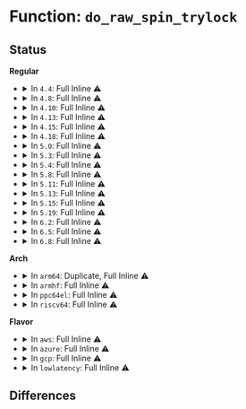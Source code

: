 # Function: <code>do_raw_spin_trylock</code>

## Status
<b>Regular</b>
<ul>
<li>
<details>
<summary>In <code>4.4</code>: Full Inline ⚠️</summary>

**Collision:** Unique Static

**Inline:** Full

**Transformation:** False

**Instances:**

```
In kernel/locking/spinlock.c (ffffffff818240c9)
Location: include/linux/spinlock.h:158
Inline: True
Inline callers:
  - kernel/locking/spinlock.c:_raw_spin_trylock
  - kernel/locking/spinlock.c:_raw_spin_trylock_bh
```
</details>
</li>
<li>
<details>
<summary>In <code>4.8</code>: Full Inline ⚠️</summary>

**Collision:** Unique Static

**Inline:** Full

**Transformation:** False

**Instances:**

```
In kernel/locking/spinlock.c (ffffffff8189edb0)
Location: include/linux/spinlock.h:158
Inline: True
Inline callers:
  - kernel/locking/spinlock.c:_raw_spin_trylock_bh
  - kernel/locking/spinlock.c:_raw_spin_trylock
```
</details>
</li>
<li>
<details>
<summary>In <code>4.10</code>: Full Inline ⚠️</summary>

**Collision:** Unique Static

**Inline:** Full

**Transformation:** False

**Instances:**

```
In kernel/locking/spinlock.c (ffffffff818d4270)
Location: include/linux/spinlock.h:158
Inline: True
Inline callers:
  - kernel/locking/spinlock.c:_raw_spin_trylock_bh
  - kernel/locking/spinlock.c:_raw_spin_trylock
```
</details>
</li>
<li>
<details>
<summary>In <code>4.13</code>: Full Inline ⚠️</summary>

**Collision:** Unique Static

**Inline:** Full

**Transformation:** False

**Instances:**

```
In kernel/locking/spinlock.c (ffffffff8190b400)
Location: include/linux/spinlock.h:158
Inline: True
Inline callers:
  - kernel/locking/spinlock.c:_raw_spin_trylock_bh
  - kernel/locking/spinlock.c:_raw_spin_trylock
```
</details>
</li>
<li>
<details>
<summary>In <code>4.15</code>: Full Inline ⚠️</summary>

**Collision:** Unique Static

**Inline:** Full

**Transformation:** False

**Instances:**

```
In kernel/locking/spinlock.c (ffffffff819957b4)
Location: include/linux/spinlock.h:175
Inline: True
Inline callers:
  - kernel/locking/spinlock.c:_raw_spin_trylock_bh
  - kernel/locking/spinlock.c:_raw_spin_trylock
```
</details>
</li>
<li>
<details>
<summary>In <code>4.18</code>: Full Inline ⚠️</summary>

**Collision:** Unique Static

**Inline:** Full

**Transformation:** False

**Instances:**

```
In kernel/locking/spinlock.c (ffffffff819f1cc4)
Location: include/linux/spinlock.h:175
Inline: True
Inline callers:
  - kernel/locking/spinlock.c:_raw_spin_trylock_bh
  - kernel/locking/spinlock.c:_raw_spin_trylock
```
</details>
</li>
<li>
<details>
<summary>In <code>5.0</code>: Full Inline ⚠️</summary>

**Collision:** Unique Static

**Inline:** Full

**Transformation:** False

**Instances:**

```
In kernel/locking/spinlock.c (ffffffff81a2d204)
Location: include/linux/spinlock.h:194
Inline: True
Inline callers:
  - kernel/locking/spinlock.c:_raw_spin_trylock_bh
  - kernel/locking/spinlock.c:_raw_spin_trylock
```
</details>
</li>
<li>
<details>
<summary>In <code>5.3</code>: Full Inline ⚠️</summary>

**Collision:** Unique Static

**Inline:** Full

**Transformation:** False

**Instances:**

```
In kernel/locking/spinlock.c (ffffffff81a9d390)
Location: include/linux/spinlock.h:197
Inline: True
Inline callers:
  - kernel/locking/spinlock.c:_raw_spin_trylock_bh
  - kernel/locking/spinlock.c:_raw_spin_trylock
```
</details>
</li>
<li>
<details>
<summary>In <code>5.4</code>: Full Inline ⚠️</summary>

**Collision:** Unique Static

**Inline:** Full

**Transformation:** False

**Instances:**

```
In kernel/locking/spinlock.c (ffffffff81ad4b70)
Location: include/linux/spinlock.h:197
Inline: True
Inline callers:
  - kernel/locking/spinlock.c:_raw_spin_trylock_bh
  - kernel/locking/spinlock.c:_raw_spin_trylock
```
</details>
</li>
<li>
<details>
<summary>In <code>5.8</code>: Full Inline ⚠️</summary>

**Collision:** Unique Static

**Inline:** Full

**Transformation:** False

**Instances:**

```
In kernel/locking/spinlock.c (ffffffff81bcca80)
Location: include/linux/spinlock.h:198
Inline: True
Inline callers:
  - kernel/locking/spinlock.c:_raw_spin_trylock_bh
  - kernel/locking/spinlock.c:_raw_spin_trylock
```
</details>
</li>
<li>
<details>
<summary>In <code>5.11</code>: Full Inline ⚠️</summary>

**Collision:** Unique Static

**Inline:** Full

**Transformation:** False

**Instances:**

```
In kernel/locking/spinlock.c (ffffffff81c455e0)
Location: include/linux/spinlock.h:199
Inline: True
Inline callers:
  - kernel/locking/spinlock.c:_raw_spin_trylock_bh
  - kernel/locking/spinlock.c:_raw_spin_trylock
```
</details>
</li>
<li>
<details>
<summary>In <code>5.13</code>: Full Inline ⚠️</summary>

**Collision:** Unique Static

**Inline:** Full

**Transformation:** False

**Instances:**

```
In kernel/locking/spinlock.c (ffffffff81c38870)
Location: include/linux/spinlock.h:199
Inline: True
Inline callers:
  - kernel/locking/spinlock.c:_raw_spin_trylock_bh
  - kernel/locking/spinlock.c:_raw_spin_trylock
```
</details>
</li>
<li>
<details>
<summary>In <code>5.15</code>: Full Inline ⚠️</summary>

**Collision:** Unique Static

**Inline:** Full

**Transformation:** False

**Instances:**

```
In kernel/locking/spinlock.c (ffffffff81d57150)
Location: include/linux/spinlock.h:203
Inline: True
Inline callers:
  - kernel/locking/spinlock.c:_raw_spin_trylock_bh
  - kernel/locking/spinlock.c:_raw_spin_trylock
```
</details>
</li>
<li>
<details>
<summary>In <code>5.19</code>: Full Inline ⚠️</summary>

**Collision:** Unique Static

**Inline:** Full

**Transformation:** False

**Instances:**

```
In kernel/locking/spinlock.c (ffffffff81f29e40)
Location: include/linux/spinlock.h:189
Inline: True
Inline callers:
  - kernel/locking/spinlock.c:_raw_spin_trylock_bh
  - kernel/locking/spinlock.c:_raw_spin_trylock
```
</details>
</li>
<li>
<details>
<summary>In <code>6.2</code>: Full Inline ⚠️</summary>

**Collision:** Unique Static

**Inline:** Full

**Transformation:** False

**Instances:**

```
In kernel/locking/spinlock.c (ffffffff820d5dd0)
Location: include/linux/spinlock.h:190
Inline: True
Inline callers:
  - kernel/locking/spinlock.c:_raw_spin_trylock_bh
  - kernel/locking/spinlock.c:_raw_spin_trylock
```
</details>
</li>
<li>
<details>
<summary>In <code>6.5</code>: Full Inline ⚠️</summary>

**Collision:** Unique Static

**Inline:** Full

**Transformation:** False

**Instances:**

```
In kernel/locking/spinlock.c (ffffffff821591b0)
Location: include/linux/spinlock.h:191
Inline: True
Inline callers:
  - kernel/locking/spinlock.c:_raw_spin_trylock_bh
  - kernel/locking/spinlock.c:_raw_spin_trylock
```
</details>
</li>
<li>
<details>
<summary>In <code>6.8</code>: Full Inline ⚠️</summary>

**Collision:** Unique Static

**Inline:** Full

**Transformation:** False

**Instances:**

```
In kernel/locking/spinlock.c (ffffffff8223ca30)
Location: include/linux/spinlock.h:191
Inline: True
Inline callers:
  - kernel/locking/spinlock.c:_raw_spin_trylock_bh
  - kernel/locking/spinlock.c:_raw_spin_trylock
```
</details>
</li>
</ul>
<b>Arch</b>
<ul>
<li>
<details>
<summary>In <code>arm64</code>: Duplicate, Full Inline ⚠️</summary>

**Collision:** Static Duplication

**Inline:** Full

**Transformation:** False

**Instances:**

```
In kernel/signal.c (ffff800010113a78)
Location: include/linux/spinlock.h:197
Inline: True
Inline callers:
  - kernel/signal.c:kdb_send_sig
```
```
In kernel/sched/fair.c (ffff80001014bcbc)
Location: include/linux/spinlock.h:197
Inline: True
Inline callers:
  - kernel/sched/fair.c:rebalance_domains
```
```
In kernel/sched/rt.c (ffff800010151058)
Location: include/linux/spinlock.h:197
Inline: True
Inline callers:
  - kernel/sched/rt.c:pull_rt_task
  - kernel/sched/rt.c:push_rt_task
```
```
In kernel/sched/deadline.c (ffff800010153b2c)
Location: include/linux/spinlock.h:197
Inline: True
Inline callers:
  - kernel/sched/deadline.c:pull_dl_task
  - kernel/sched/deadline.c:find_lock_later_rq
  - kernel/sched/deadline.c:dl_task_offline_migration
```
```
In kernel/locking/rtmutex.c (ffff80001016b2ec)
Location: include/linux/spinlock.h:197
Inline: True
Inline callers:
  - kernel/locking/rtmutex.c:rt_mutex_adjust_prio_chain
```
```
In kernel/printk/printk_safe.c (ffff800010177048)
Location: include/linux/spinlock.h:197
Inline: True
Inline callers:
  - kernel/printk/printk_safe.c:vprintk_func
```
```
In kernel/rcu/tree.c (ffff80001018ed50)
Location: include/linux/spinlock.h:197
Inline: True
Inline callers:
  - kernel/rcu/tree.c:rcu_force_quiescent_state
  - kernel/rcu/tree.c:note_gp_changes
```
```
In kernel/debug/debug_core.c (ffff8000101fa23c)
Location: include/linux/spinlock.h:197
Inline: True
Inline callers:
  - kernel/debug/debug_core.c:kgdb_cpu_enter
  - kernel/debug/debug_core.c:kgdb_cpu_enter
```
```
In kernel/debug/kdb/kdb_support.c (ffff800010203e28)
Location: include/linux/spinlock.h:197
Inline: True
```
```
In kernel/trace/ring_buffer.c (ffff800010218488)
Location: include/linux/spinlock.h:197
Inline: True
Inline callers:
  - kernel/trace/ring_buffer.c:ring_buffer_empty
  - kernel/trace/ring_buffer.c:ring_buffer_consume
  - kernel/trace/ring_buffer.c:ring_buffer_peek
```
```
In kernel/padata.c (ffff8000102a9d1c)
Location: include/linux/spinlock.h:197
Inline: True
Inline callers:
  - kernel/padata.c:padata_reorder
```
```
In mm/compaction.c (ffff8000102ea140)
Location: include/linux/spinlock.h:197
Inline: True
```
```
In mm/workingset.c (ffff8000102f0014)
Location: include/linux/spinlock.h:197
Inline: True
Inline callers:
  - mm/workingset.c:shadow_lru_isolate
```
```
In fs/dcache.c (ffff8000103a5d10)
Location: include/linux/spinlock.h:197
Inline: True
Inline callers:
  - fs/dcache.c:dentry_lru_isolate_shrink
  - fs/dcache.c:dentry_lru_isolate
  - fs/dcache.c:d_prune_aliases
  - fs/dcache.c:dput
  - fs/dcache.c:dput
  - fs/dcache.c:dput
```
```
In fs/inode.c (ffff8000103aef44)
Location: include/linux/spinlock.h:197
Inline: True
Inline callers:
  - fs/inode.c:inode_lru_isolate
```
```
In fs/aio.c (ffff8000103fe884)
Location: include/linux/spinlock.h:197
Inline: True
Inline callers:
  - fs/aio.c:aio_poll_wake
```
```
In fs/io_uring.c (ffff800010402210)
Location: include/linux/spinlock.h:197
Inline: True
Inline callers:
  - fs/io_uring.c:io_poll_wake
```
```
In fs/ext4/balloc.c (ffff8000104609f0)
Location: include/linux/spinlock.h:197
Inline: True
Inline callers:
  - fs/ext4/balloc.c:ext4_read_block_bitmap_nowait
```
```
In fs/ext4/ialloc.c (ffff800010473d7c)
Location: include/linux/spinlock.h:197
Inline: True
```
```
In fs/ext4/mballoc.c (ffff800010495348)
Location: include/linux/spinlock.h:197
Inline: True
Inline callers:
  - fs/ext4/mballoc.c:ext4_process_freed_data
```
```
In fs/ext4/super.c (ffff8000104bd000)
Location: include/linux/spinlock.h:197
Inline: True
Inline callers:
  - fs/ext4/super.c:ext4_check_descriptors
  - fs/ext4/super.c:__ext4_grp_locked_error
```
```
In security/selinux/avc.c (ffff800010546d54)
Location: include/linux/spinlock.h:197
Inline: True
Inline callers:
  - security/selinux/avc.c:avc_alloc_node
```
```
In block/blk-ioc.c (ffff8000105e86b4)
Location: include/linux/spinlock.h:197
Inline: True
Inline callers:
  - block/blk-ioc.c:ioc_release_fn
```
```
In block/blk-cgroup.c (ffff80001060e3cc)
Location: include/linux/spinlock.h:197
Inline: True
Inline callers:
  - block/blk-cgroup.c:blkcg_destroy_blkgs
```
```
In lib/random32.c (ffff80001062a3f4)
Location: include/linux/spinlock.h:197
Inline: True
Inline callers:
  - lib/random32.c:__prandom_reseed
```
```
In drivers/acpi/apei/erst.c (ffff8000107ae5e0)
Location: include/linux/spinlock.h:197
Inline: True
```
```
In drivers/clk/clk.c (ffff8000107bf9e4)
Location: include/linux/spinlock.h:197
Inline: True
Inline callers:
  - drivers/clk/clk.c:clk_enable_lock
```
```
In drivers/tty/vt/vt.c (ffff8000108743d8)
Location: include/linux/spinlock.h:197
Inline: True
Inline callers:
  - drivers/tty/vt/vt.c:vt_console_print
```
```
In drivers/tty/serial/8250/8250_port.c (ffff80001088b1e4)
Location: include/linux/spinlock.h:197
Inline: True
Inline callers:
  - drivers/tty/serial/8250/8250_port.c:serial8250_console_write
```
```
In drivers/tty/serial/amba-pl011.c (ffff800010896f6c)
Location: include/linux/spinlock.h:197
Inline: True
Inline callers:
  - drivers/tty/serial/amba-pl011.c:pl011_console_write
```
```
In drivers/tty/serial/imx.c (ffff80001089ddf8)
Location: include/linux/spinlock.h:197
Inline: True
Inline callers:
  - drivers/tty/serial/imx.c:imx_uart_console_write
```
```
In drivers/tty/serial/meson_uart.c (ffff80001089ec04)
Location: include/linux/spinlock.h:197
Inline: True
Inline callers:
  - drivers/tty/serial/meson_uart.c:meson_serial_port_write
```
```
In drivers/tty/serial/msm_serial.c (ffff8000108a3230)
Location: include/linux/spinlock.h:197
Inline: True
Inline callers:
  - drivers/tty/serial/msm_serial.c:__msm_console_write
```
```
In drivers/tty/serial/mvebu-uart.c (ffff8000108a5e84)
Location: include/linux/spinlock.h:197
Inline: True
Inline callers:
  - drivers/tty/serial/mvebu-uart.c:mvebu_uart_console_write
```
```
In drivers/tty/serial/owl-uart.c (ffff8000108a6edc)
Location: include/linux/spinlock.h:197
Inline: True
Inline callers:
  - drivers/tty/serial/owl-uart.c:owl_uart_port_write
```
```
In drivers/char/random.c (ffff8000108b077c)
Location: include/linux/spinlock.h:197
Inline: True
Inline callers:
  - drivers/char/random.c:add_interrupt_randomness
  - drivers/char/random.c:add_device_randomness
  - drivers/char/random.c:crng_fast_load
```
```
In drivers/net/ethernet/smsc/smc91x.c (ffff8000109fc5e0)
Location: include/linux/spinlock.h:197
Inline: True
Inline callers:
  - drivers/net/ethernet/smsc/smc91x.c:smc_hardware_send_pkt
```
```
In drivers/usb/dwc2/hcd_queue.c (ffff800010a4c864)
Location: include/linux/spinlock.h:197
Inline: True
Inline callers:
  - drivers/usb/dwc2/hcd_queue.c:dwc2_unreserve_timer_fn
```
```
In drivers/hwspinlock/hwspinlock_core.c (ffff800010b7ee50)
Location: include/linux/spinlock.h:197
Inline: True
Inline callers:
  - drivers/hwspinlock/hwspinlock_core.c:__hwspin_trylock
  - drivers/hwspinlock/hwspinlock_core.c:__hwspin_trylock
  - drivers/hwspinlock/hwspinlock_core.c:__hwspin_trylock
```
```
In net/core/net_namespace.c (ffff800010bc19b8)
Location: include/linux/spinlock.h:197
Inline: True
Inline callers:
  - net/core/net_namespace.c:rtnl_net_dumpid
```
```
In net/core/dev.c (ffff800010bce6b0)
Location: include/linux/spinlock.h:197
Inline: True
Inline callers:
  - net/core/dev.c:net_tx_action
  - net/core/dev.c:__dev_queue_xmit
  - net/core/dev.c:__dev_queue_xmit
  - net/core/dev.c:__dev_queue_xmit
```
```
In net/core/netpoll.c (ffff800010c11350)
Location: include/linux/spinlock.h:197
Inline: True
Inline callers:
  - net/core/netpoll.c:netpoll_send_skb_on_dev
```
```
In net/ipv4/icmp.c (ffff800010ca4ad0)
Location: include/linux/spinlock.h:197
Inline: True
Inline callers:
  - net/ipv4/icmp.c:__icmp_send
```
```
In net/ipv4/ipmr.c (ffff800010ccae7c)
Location: include/linux/spinlock.h:197
Inline: True
Inline callers:
  - net/ipv4/ipmr.c:ipmr_expire_process
```
```
In net/ipv6/ip6_fib.c (ffff800010d1c05c)
Location: include/linux/spinlock.h:197
Inline: True
Inline callers:
  - net/ipv6/ip6_fib.c:fib6_run_gc
```
```
In net/ipv6/icmp.c (ffff800010d2c5f8)
Location: include/linux/spinlock.h:197
Inline: True
Inline callers:
  - net/ipv6/icmp.c:icmpv6_echo_reply
  - net/ipv6/icmp.c:icmp6_send
```
```
In net/ipv6/ip6mr.c (ffff800010d43168)
Location: include/linux/spinlock.h:197
Inline: True
```
```
In lib/ratelimit.c (ffff800010d8ed80)
Location: include/linux/spinlock.h:197
Inline: True
```
</details>
</li>
<li>
<details>
<summary>In <code>armhf</code>: Full Inline ⚠️</summary>

**Collision:** Unique Static

**Inline:** Full

**Transformation:** False

**Instances:**

```
In kernel/locking/spinlock.c (c0e9f2b8)
Location: include/linux/spinlock.h:197
Inline: True
Inline callers:
  - kernel/locking/spinlock.c:_raw_spin_trylock_bh
  - kernel/locking/spinlock.c:_raw_spin_trylock
```
</details>
</li>
<li>
<details>
<summary>In <code>ppc64el</code>: Full Inline ⚠️</summary>

**Collision:** Unique Static

**Inline:** Full

**Transformation:** False

**Instances:**

```
In kernel/locking/spinlock.c (c000000000eea510)
Location: include/linux/spinlock.h:197
Inline: True
Inline callers:
  - kernel/locking/spinlock.c:_raw_spin_trylock_bh
  - kernel/locking/spinlock.c:_raw_spin_trylock_bh
  - kernel/locking/spinlock.c:_raw_spin_trylock
  - kernel/locking/spinlock.c:_raw_spin_trylock
```
</details>
</li>
<li>
<details>
<summary>In <code>riscv64</code>: Full Inline ⚠️</summary>

**Collision:** Unique Static

**Inline:** Full

**Transformation:** False

**Instances:**

```
In kernel/locking/spinlock.c (ffffffe0008c9898)
Location: include/linux/spinlock.h:197
Inline: True
Inline callers:
  - kernel/locking/spinlock.c:_raw_spin_trylock_bh
  - kernel/locking/spinlock.c:_raw_spin_trylock_bh
  - kernel/locking/spinlock.c:_raw_spin_trylock
  - kernel/locking/spinlock.c:_raw_spin_trylock
```
</details>
</li>
</ul>
<b>Flavor</b>
<ul>
<li>
<details>
<summary>In <code>aws</code>: Full Inline ⚠️</summary>

**Collision:** Unique Static

**Inline:** Full

**Transformation:** False

**Instances:**

```
In kernel/locking/spinlock.c (ffffffff81a739e0)
Location: include/linux/spinlock.h:197
Inline: True
Inline callers:
  - kernel/locking/spinlock.c:_raw_spin_trylock_bh
  - kernel/locking/spinlock.c:_raw_spin_trylock
```
</details>
</li>
<li>
<details>
<summary>In <code>azure</code>: Full Inline ⚠️</summary>

**Collision:** Unique Static

**Inline:** Full

**Transformation:** False

**Instances:**

```
In kernel/locking/spinlock.c (ffffffff81a2fd40)
Location: include/linux/spinlock.h:197
Inline: True
Inline callers:
  - kernel/locking/spinlock.c:_raw_spin_trylock_bh
  - kernel/locking/spinlock.c:_raw_spin_trylock
```
</details>
</li>
<li>
<details>
<summary>In <code>gcp</code>: Full Inline ⚠️</summary>

**Collision:** Unique Static

**Inline:** Full

**Transformation:** False

**Instances:**

```
In kernel/locking/spinlock.c (ffffffff81adfdf0)
Location: include/linux/spinlock.h:197
Inline: True
Inline callers:
  - kernel/locking/spinlock.c:_raw_spin_trylock_bh
  - kernel/locking/spinlock.c:_raw_spin_trylock
```
</details>
</li>
<li>
<details>
<summary>In <code>lowlatency</code>: Full Inline ⚠️</summary>

**Collision:** Unique Static

**Inline:** Full

**Transformation:** False

**Instances:**

```
In kernel/locking/spinlock.c (ffffffff81aec6e0)
Location: include/linux/spinlock.h:197
Inline: True
Inline callers:
  - kernel/locking/spinlock.c:_raw_spin_trylock_bh
  - kernel/locking/spinlock.c:_raw_spin_trylock
```
</details>
</li>
</ul>

## Differences
